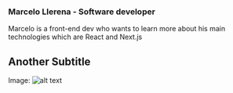 ### Marcelo Llerena - Software developer

Marcelo is a front-end dev who wants to learn more about his main technologies which are React and Next.js 

## Another Subtitle 

Image:
![alt text](https://picsum.photos/200)